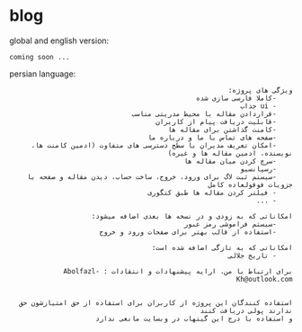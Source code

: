 # blog


global and english version:
    
    coming soon ...


persian language:
    
<div dir="rtl">

    ویژگی های پروژه:
        -کاملا فارسی سازی شده
        - ui جذاب
        -قراردادن مقاله با محیط مدریتی مناسب
        -قابلیت دریافت پیام از کاربران
        -کامنت گذاشتن برای مقاله ها
        -صفحه های تماس با ما و درباره ما
        -امکان تعریف مدیران با سطح دسترسی های متفاوت (ادمین کامنت ها، نویسنده، ادمین مقاله ها و غیره)
        -سرچ کردن میان مقاله ها
        -رسپانسیو
        -سیستم ثبت لاگ برای ورود، خروج، ساخت حساب، دیدن مقاله و صفحه با جزویات فوقولعاده کامل
        - فیلتر کردن مقاله ها طبق کتگوری
        - ...

    امکاناتی که به زودی و در نسخه ها بعدی اضافه میشود:
        -سیستم فراموشی رمز عبور
        -استفاده از قالب بهتر برای صفحات ورود و خروج
    
    امکاناتی که به تازگی اضافه شده است:
        - تاریخ جلالی

    برای ارتباط با من، ارایه پیشنهادات و انتقادات : Abolfazl-Kh@outlook.com


    استفاده کنندگان این پروژه از کاربران برای استفاده از حق امتیازشون حق ندارند پولی دریافت کنند
    و استفاده با درج این گیتهاب در وبسایت مانعی ندارد
</div>

